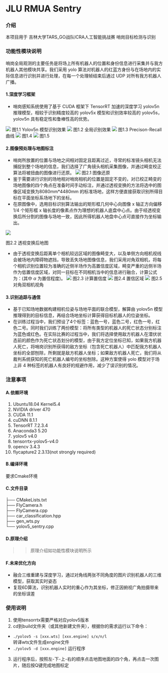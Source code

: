 # JLU RMUA Sentry

### 介绍

本项目用于 吉林大学TARS_GO战队ICRA人工智能挑战赛 哨岗目标检测与识别

### 功能性模块说明
哨岗全局观测的主要任务是将场上所有机器人的位置和身份信息进行采集并与我方机器人其他模块共享。我们采用 yolo 算法对机器人的红蓝方身份与在场地内的实际信息进行识别并进行处理，在每一个处理帧结束后通过 UDP 对所有我方机器人广播。

#### 1.深度学习框架
- 哨岗感知系统使用了基于 CUDA 框架下 TensorRT 加速的深度学习 yolov5n 推理模型，相较于识别精度较高的 yolov5x 模型和识别效率较高的 yolov5s，yolov5n 具有稳定性和鲁棒性高的优势。

![](imagea.png)
图1.1 Yolov5n 模型识别效果
![](imagef.png)
图1.2 全局识别效果
![](image5.png)
图1.3 Precison-Recall曲线
![](image4.png)
图1.4 
![](image2.png)
图1.5

#### 2.图像预处理与地图标注
- 哨岗所放置的位置与场地之间相对固定且距离过近，寻常的标准镜头相机无法捕捉到整个场地的信息，我们选择了广角镜头相机采集图像，并通过畸变校正算法将被扭曲的图像进行还原。
![](imagel.png)
图2.1 图像还原
- 鉴于需要进行识别的场地相对哨岗相机的位置是固定不变的，对已校正畸变的场地图像的四个角点在准备时间手动标注，并通过透视变换的方法将选中的图像区域变换为8080mm*4480mm 的标准场地，这样方便直接获取识别所得目标在平面坐标系场地下的坐标。
- 在原图像中，选用目标识别算法输出的矩形框几何中心向图像 x 轴正方向偏移 1/4 个矩形框 x 轴长度的像素点作为理想的机器人底盘中心点。由于经透视变换后所分割的图像与场地一致，因此所得机器人地盘中心点可直接作为坐标输出。

![](imageh.png)

图2.2 透视变换后地图

- 由于透视变换后距离单个相机较远区域的图像畸变大，以及单侧方向相机视线会被场地内障碍物遮挡，导致丢失场地图像信息，我们采用对角双相机，将每个相机识别位置较为准确的近侧半场作为高置信度区域，畸变严重的远侧半场作为低置信度区域，对同一目标在不同相机当中的信息进行融合，计算公式为：(其中 $\alpha$ 为置信程度)。
![](imagek.png)
图2.3 计算置信度
![](imagej.png)
图2.4 置信区域
![](imagem.png)
图2.5 对角双相机视角

#### 3.识别追踪与通信
- 基于已知场地数据构建相机位姿与场地平面的联合模型，解算由 yolov5n 模型推理得到的目标信息，再结合场地坐标计算获得目标机器人的位姿坐标。
- 在训练过程当中，我们预设了4个标签：蓝色一号，蓝色二号，红色一号，红色二号。同时我们训练了两份模型：将所有类型的机器人的死亡状态分别标注为蓝色或红色。在实际比赛的过程当中，我们将选择使用敌方机器人在潜伏状态前的颜色作为死亡状态划分的模型，由于我方定位坐标已知，如果我方机器人死亡，将哨岗识别所获得的敌方坐标（包含死亡机器人）中匹配我方机器人坐标的全部刨除，所剩就是敌方机器人坐标；如果敌方机器人死亡，我们将从裁判系统获知的死亡机器人编号的坐标刨除。这种方案使得 yolo 模型对于场上非 4 种标签的机器人有良好的规避作用，减少了误识别的情况。

### 注意事项

#### A.依赖环境
1. Ubuntu18.04 Kernel5.4
2. NVIDIA driver 470
3. CUDA 11.1
4. cuDNN 8.1.1
5. TensorRT 7.2.3.4
6. Anaconda3 5.20
7. yolov5 v4.0
8. tensorrtx-yolov5-v4.0
9. opencv 3.4.3
10. flycapture2 2.3.13(not strongly required) 

#### B.编译环境
要求Cmake环境

#### C.文件目录
├── CMakeLists.txt                    
├── FlyCamera.h                        
├── FlyCamera.cpp                      
├── car_classification.hpp                    
├── gen_wts.py                    
└── yolov5_sentry.cpp

#### D.原理介绍
>> 原理介绍如功能性模块说明所示

#### F.未来优化方向
- 融合三维重建与深度学习，通过对角线两张不同角度的图片识别机器人的三维模型，获取其实时姿态
- 复现6D算法，识别机器人实时的重心作为其坐标，修正因俯视广角拍摄带来的坐标误差

### 使用说明
1.  使用tensorrtx需要严格对应yolov5版本
2.  cd到build文件夹（或其他新建文件夹），根据你的需求运行以下命令：
- `./yolov5 -s [xxx.wts] [xxx.engine] s/x/n/l`  
转译wts文件生成engine文件
- `./yolov5 -d [xxx.engine]`
运行程序
3.  运行程序后，按照左-下-上-右的顺序点击地图地面的四个角，再点击一次图片，随后按Q键完成地图标定

